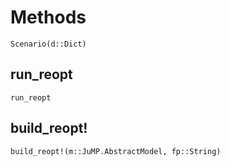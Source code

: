 # Methods
```@docs
Scenario(d::Dict)
```

## run_reopt
```@docs
run_reopt
```

## build_reopt!
```@docs
build_reopt!(m::JuMP.AbstractModel, fp::String)
```